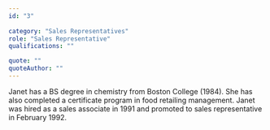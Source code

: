 ```yaml
---
id: "3"
 
category: "Sales Representatives"
role: "Sales Representative"
qualifications: ""

quote: ""
quoteAuthor: ""
---
```


[Editing your profile]: https://github.com/SSWConsulting/People/wiki/3.-Editing-your-profile

Janet has a BS degree in chemistry from Boston College (1984). She has also completed a certificate program in food retailing management. Janet was hired as a sales associate in 1991 and promoted to sales representative in February 1992.